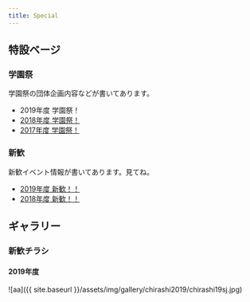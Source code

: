```yaml
---
title: Special
---
```


## 特設ベージ

### 学園祭

学園祭の団体企画内容などが書いてあります。

- 2019年度 学園祭！
- [2018年度 学園祭！](festival2018.html)
- [2017年度 学園祭！](festival2017.html)

### 新歓

新歓イベント情報が書いてあります。見てね。

- [2019年度 新歓！！](shinkan2019.html)
- [2018年度 新歓！！](shinkan2018.html)


## ギャラリー

### 新歓チラシ

#### 2019年度

![aa]({{ site.baseurl }}/assets/img/gallery/chirashi2019/chirashi19sj.jpg)
